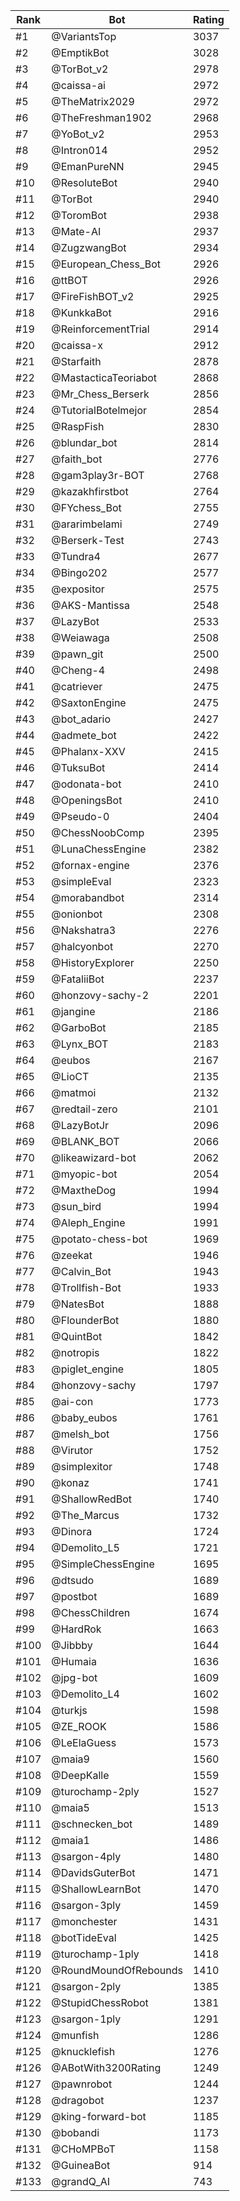 Rank|Bot|Rating
---|---|---
#1|@VariantsTop|3037
#2|@EmptikBot|3028
#3|@TorBot_v2|2978
#4|@caissa-ai|2972
#5|@TheMatrix2029|2972
#6|@TheFreshman1902|2968
#7|@YoBot_v2|2953
#8|@Intron014|2952
#9|@EmanPureNN|2945
#10|@ResoluteBot|2940
#11|@TorBot|2940
#12|@ToromBot|2938
#13|@Mate-AI|2937
#14|@ZugzwangBot|2934
#15|@European_Chess_Bot|2926
#16|@ttBOT|2926
#17|@FireFishBOT_v2|2925
#18|@KunkkaBot|2916
#19|@ReinforcementTrial|2914
#20|@caissa-x|2912
#21|@Starfaith|2878
#22|@MastacticaTeoriabot|2868
#23|@Mr_Chess_Berserk|2856
#24|@TutorialBotelmejor|2854
#25|@RaspFish|2830
#26|@blundar_bot|2814
#27|@faith_bot|2776
#28|@gam3play3r-BOT|2768
#29|@kazakhfirstbot|2764
#30|@FYchess_Bot|2755
#31|@ararimbelami|2749
#32|@Berserk-Test|2743
#33|@Tundra4|2677
#34|@Bingo202|2577
#35|@expositor|2575
#36|@AKS-Mantissa|2548
#37|@LazyBot|2533
#38|@Weiawaga|2508
#39|@pawn_git|2500
#40|@Cheng-4|2498
#41|@catriever|2475
#42|@SaxtonEngine|2475
#43|@bot_adario|2427
#44|@admete_bot|2422
#45|@Phalanx-XXV|2415
#46|@TuksuBot|2414
#47|@odonata-bot|2410
#48|@OpeningsBot|2410
#49|@Pseudo-0|2404
#50|@ChessNoobComp|2395
#51|@LunaChessEngine|2382
#52|@fornax-engine|2376
#53|@simpleEval|2323
#54|@morabandbot|2314
#55|@onionbot|2308
#56|@Nakshatra3|2276
#57|@halcyonbot|2270
#58|@HistoryExplorer|2250
#59|@FataliiBot|2237
#60|@honzovy-sachy-2|2201
#61|@jangine|2186
#62|@GarboBot|2185
#63|@Lynx_BOT|2183
#64|@eubos|2167
#65|@LioCT|2135
#66|@matmoi|2132
#67|@redtail-zero|2101
#68|@LazyBotJr|2096
#69|@BLANK_BOT|2066
#70|@likeawizard-bot|2062
#71|@myopic-bot|2054
#72|@MaxtheDog|1994
#73|@sun_bird|1994
#74|@Aleph_Engine|1991
#75|@potato-chess-bot|1969
#76|@zeekat|1946
#77|@Calvin_Bot|1943
#78|@Trollfish-Bot|1933
#79|@NatesBot|1888
#80|@FlounderBot|1880
#81|@QuintBot|1842
#82|@notropis|1822
#83|@piglet_engine|1805
#84|@honzovy-sachy|1797
#85|@ai-con|1773
#86|@baby_eubos|1761
#87|@melsh_bot|1756
#88|@Virutor|1752
#89|@simplexitor|1748
#90|@konaz|1741
#91|@ShallowRedBot|1740
#92|@The_Marcus|1732
#93|@Dinora|1724
#94|@Demolito_L5|1721
#95|@SimpleChessEngine|1695
#96|@dtsudo|1689
#97|@postbot|1689
#98|@ChessChildren|1674
#99|@HardRok|1663
#100|@Jibbby|1644
#101|@Humaia|1636
#102|@jpg-bot|1609
#103|@Demolito_L4|1602
#104|@turkjs|1598
#105|@ZE_ROOK|1586
#106|@LeElaGuess|1573
#107|@maia9|1560
#108|@DeepKalle|1559
#109|@turochamp-2ply|1527
#110|@maia5|1513
#111|@schnecken_bot|1489
#112|@maia1|1486
#113|@sargon-4ply|1480
#114|@DavidsGuterBot|1471
#115|@ShallowLearnBot|1470
#116|@sargon-3ply|1459
#117|@monchester|1431
#118|@botTideEval|1425
#119|@turochamp-1ply|1418
#120|@RoundMoundOfRebounds|1410
#121|@sargon-2ply|1385
#122|@StupidChessRobot|1381
#123|@sargon-1ply|1291
#124|@munfish|1286
#125|@knucklefish|1276
#126|@ABotWith3200Rating|1249
#127|@pawnrobot|1244
#128|@dragobot|1237
#129|@king-forward-bot|1185
#130|@bobandi|1173
#131|@CHoMPBoT|1158
#132|@GuineaBot|914
#133|@grandQ_AI|743
